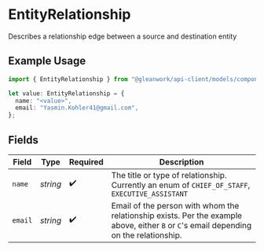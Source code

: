 # EntityRelationship

Describes a relationship edge between a source and destination entity

## Example Usage

```typescript
import { EntityRelationship } from "@gleanwork/api-client/models/components";

let value: EntityRelationship = {
  name: "<value>",
  email: "Yasmin.Kohler41@gmail.com",
};
```

## Fields

| Field                                                                                                                                  | Type                                                                                                                                   | Required                                                                                                                               | Description                                                                                                                            |
| -------------------------------------------------------------------------------------------------------------------------------------- | -------------------------------------------------------------------------------------------------------------------------------------- | -------------------------------------------------------------------------------------------------------------------------------------- | -------------------------------------------------------------------------------------------------------------------------------------- |
| `name`                                                                                                                                 | *string*                                                                                                                               | :heavy_check_mark:                                                                                                                     | The title or type of relationship. Currently an enum of `CHIEF_OF_STAFF`, `EXECUTIVE_ASSISTANT`                                        |
| `email`                                                                                                                                | *string*                                                                                                                               | :heavy_check_mark:                                                                                                                     | Email of the person with whom the relationship exists. Per the example above, either `B` or `C`'s email depending on the relationship. |